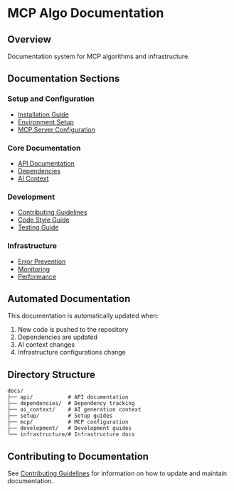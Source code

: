 # MCP Algo Documentation

## Overview
Documentation system for MCP algorithms and infrastructure.

## Documentation Sections

### Setup and Configuration
- [Installation Guide](setup/installation.md)
- [Environment Setup](setup/environment.md)
- [MCP Server Configuration](mcp/configuration.md)

### Core Documentation
- [API Documentation](api/index.md)
- [Dependencies](dependencies/index.md)
- [AI Context](ai_context/index.md)

### Development
- [Contributing Guidelines](../CONTRIBUTING.md)
- [Code Style Guide](development/style_guide.md)
- [Testing Guide](development/testing.md)

### Infrastructure
- [Error Prevention](infrastructure/error_prevention.md)
- [Monitoring](infrastructure/monitoring.md)
- [Performance](infrastructure/performance.md)

## Automated Documentation
This documentation is automatically updated when:
1. New code is pushed to the repository
2. Dependencies are updated
3. AI context changes
4. Infrastructure configurations change

## Directory Structure
```
docs/
├── api/           # API documentation
├── dependencies/  # Dependency tracking
├── ai_context/    # AI generation context
├── setup/         # Setup guides
├── mcp/           # MCP configuration
├── development/   # Development guides
└── infrastructure/# Infrastructure docs
```

## Contributing to Documentation
See [Contributing Guidelines](../CONTRIBUTING.md) for information on how to update and maintain documentation.